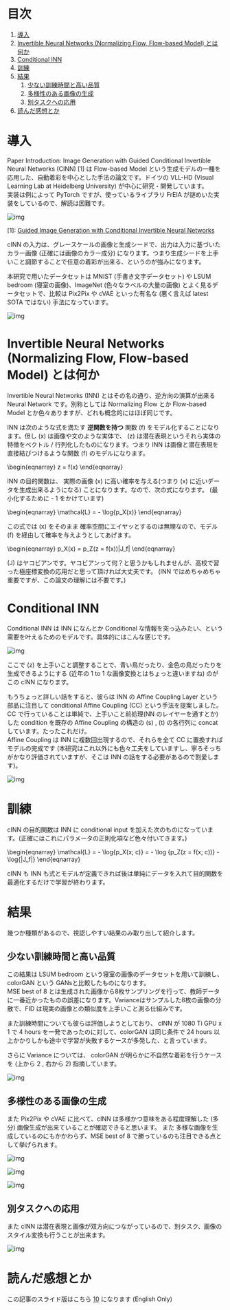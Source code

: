 
# &#30446;&#27425;

1.  [導入](#org29d4b64)
2.  [Invertible Neural Networks (Normalizing Flow, Flow-based Model) とは何か](#org48488f3)
3.  [Conditional INN](#org703eb29)
4.  [訓練](#org2a41f62)
5.  [結果](#orgead2165)
    1.  [少ない訓練時間と高い品質](#orgad91c16)
    2.  [多様性のある画像の生成](#org2cad714)
    3.  [別タスクへの応用](#org0ee3e7b)
6.  [読んだ感想とか](#org06da90e)



<a id="org29d4b64"></a>

# 導入

Paper Introduction:  Image Generation  with Guided Conditional Invertible Neural Networks (CINN) [1] は Flow-based Model という生成モデルの一種を応用した、自動着彩を中心とした手法の論文です。ドイツの VLL-HD (Visual Learning Lab at Heidelberg University) が中心に研究・開発しています。  
実装は例によって PyTorch ですが、使っているライブラリ FrEIA が謎めいた実装をしているので、解読は困難です。  

![img](./img/abst.png)  

[1]: [Guided Image Generation with Conditional Invertible Neural Networks](https://github.com/VLL-HD/conditional_invertible_neural_networks)  

cINN の入力は、グレースケールの画像と生成シードで、出力は入力に基づいたカラー画像 (正確には画像のカラー成分) になります。つまり生成シードを上手いこと調節することで任意の着彩が出来る、というのが強みになります。  

本研究で用いたデータセットは MNIST (手書き文字データセット) や LSUM bedroom (寝室の画像)、ImageNet (色々なラベルの大量の画像) とよく見るデータセットで、比較は Pix2Pix や cVAE といった有名な (悪く言えば latest SOTA ではない) 手法になっています。  

![img](./img/colorization.png)  


<a id="org48488f3"></a>

# Invertible Neural Networks (Normalizing Flow, Flow-based Model) とは何か

Invertible Neural Networks (INN) とはその名の通り、逆方向の演算が出来る Neural Network です。別称としては Normalizing Flow とか Flow-based Model とか色々ありますが、どれも概念的にはほぼ同じです。  

INN は次のような式を満たす **逆関数を持つ** 関数 \(f\) をモデル化することになります。但し \(x\) は画像や文のような実体で、 \(z\) は潜在表現というそれら実体の特徴をベクトル / 行列化したものになります。つまり INN は画像と潜在表現を直接結びつけるような関数 \(f\) のモデルになります。  

\begin{eqnarray}
z = f(x)
\end{eqnarray}

INN の目的関数は、 実際の画像 \(x\) に高い確率を与える(つまり \(x\) に近いデータを生成出来るようになる) ことになります。なので、次の式になります。 (最小化するために - 1 をかけています)  

\begin{eqnarray}
\mathcal{L} = - \log{p_X(x)}
\end{eqnarray}

この式では \(x\) をそのまま 確率空間にエイヤッとするのは無理なので、モデル \(f\) を経由して確率を与えようとしてあげます。  

\begin{eqnarray}
p_X(x) = p_Z(z = f(x))|J_f|
\end{eqnarray}

\(J\) はヤコビアンです。ヤコビアンって何？と思うかもしれませんが、高校で習った極座標変換の応用だと思って頂ければ大丈夫です。 (INN ではめちゃめちゃ重要ですが、この論文の理解には不要です。)  


<a id="org703eb29"></a>

# Conditional INN

Conditional INN は INN になんとか Conditional な情報を突っ込みたい、という需要を叶えるためのモデルです。具体的にはこんな感じです。  

![img](./img/cinn_over.png)  

ここで \(z\) を上手いこと調整することで、青い鳥だったり、金色の鳥だったりを生成できるようにする (近年の 1 to 1 な画像変換とはちょっと違いますね) のがこの cINN になります。  

もうちょっと詳しい話をすると、彼らは INN の Affine Coupling Layer という部品に注目して conditional Affine Coupling (CC) という手法を提案しました。 CC で行っていることは単純で、上手いこと前処理(NN のレイヤーを通すとか)した condition を既存の Affine Coupling の構造の \(s\) , \(t\) の各行列に concat しています。たったこれだけ。  
Affine Coupling は INN に複数回出現するので、それらを全て CC に置換すればモデルの完成です (本研究はこれ以外にも色々工夫をしていますし、寧ろそっちがかなり評価されていますが、そこは INN の話をする必要があるので割愛します)。  

![img](./img/cac.png)  


<a id="org2a41f62"></a>

# 訓練

cINN の目的関数は INN に conditional input を加えた次のものになっています。(正確にはこれにパラメータの正則化項など色々付いてきます。)  

\begin{eqnarray}
\mathcal{L} = - \log{p_X(x; c)} = - \log {p_Z(z = f(x; c))} - \log{|J_f|}
\end{eqnarray}

cINN も INN も式とモデルが定義できれば後は単純にデータを入れて目的関数を最適化するだけで学習が終わります。  


<a id="orgead2165"></a>

# 結果

幾つか種類があるので、視認しやすい結果のみ取り出して紹介します。  


<a id="orgad91c16"></a>

## 少ない訓練時間と高い品質

この結果は LSUM bedroom という寝室の画像のデータセットを用いて訓練し、colorGAN という GANsと比較したものになります。  
MSE best of 8 とは生成された画像から8枚サンプリングを行って、教師データに一番近かったものの誤差になります。Varianceはサンプルした8枚の画像の分散で、FID は現実の画像との類似度を上手いこと測る仕組みです。  

また訓練時間についても彼らは評価しようとしており、 cINN が 1080 Ti GPU x 1 で 4 hours を一発であったのに対して、colorGAN は同じ条件で 24 hours 以上かかりしかも途中で学習が失敗するケースが多発した、と言っています。  

さらに Variance については、 colorGAN が明らかに不自然な着彩を行うケースを (上から 2 , 右から 2) 指摘しています。  

![img](./img/vscolorgan.png)  


<a id="org2cad714"></a>

## 多様性のある画像の生成

また Pix2Pix や cVAE に比べて、cINN は多様かつ意味をある程度理解した (多分) 画像生成が出来ていることが確認できると思います。 また 多様な画像を生成しているのにもかかわらず、MSE best of 8 で勝っているのも注目できる点として挙げられます。  

![img](./img/fish.png)  

![img](./img/wine.png)  

![img](./img/cinn_paint.png)  


<a id="org0ee3e7b"></a>

## 別タスクへの応用

また cINN は潜在表現と画像が双方向につながっているので、別タスク、画像のスタイル変換も行うことが出来ます。  

![img](./img/cinn_st.png)  


<a id="org06da90e"></a>

# 読んだ感想とか

この記事のスライド版はこちら [10] になります (English Only)  

[10]: <https://docs.google.com/presentation/d/13ZmRUHPl-y2eptHz58kGcw2w5ZlQOdqhORnwIRJPIGg/edit?usp=sharing>  

